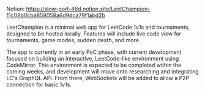 Notion: https://slow-port-46d.notion.site/LeetChampion-11c08b0cba858058a6d9dca79f1abd2b

LeetChampion is a minimal web app for LeetCode 1v1s and tournaments, designed to be hosted locally.
Features will include live code view for tournaments, game modes, sudden death, and more.

The app is currently in an early PoC phase, with current development focused on building an interactive, LeetCode-like environment using CodeMirror.
This environment is expected to be completed within the coming weeks, and development will move onto researching and integrating LC's GraphQL API.
From there, WebSockets will be added to allow a P2P connection for basic 1v1s.
